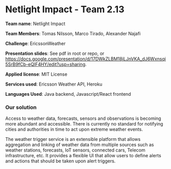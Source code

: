 # Netlight Impact - Team 2.13

**Team name**: Netlight Impact

**Team Members**: Tomas Nilsson, Marco Tirado, Alexander Najafi

**Challenge**: EricssonWeather

**Presentation slides**: See pdf in root or repo, or https://docs.google.com/presentation/d/17DWkZLBM18jLJnVKA_dJ6Wxnsqi5SrB9fCb-eQIF4HY/edit?usp=sharing. 

**Applied license**: MIT License

**Services used**: Ericsson Weather API, Heroku

**Languages Used**: Java backend, Javascript/React frontend

### Our solution
Access to weather data, forecasts, sensors and observations is becoming more abundant and accessible.
There is currently no standard for notifying cities and authorities in time to act upon extreme weather events. 

The weather trigger service is an extensible platform that allows aggregation and linking of weather
data from multiple sources such as weather stations, forecasts, IoT sensors, connected cars,
Telecom infrastructure, etc. It provides a flexible UI that allow users
to define alerts and actions that should be taken upon alert triggers.
